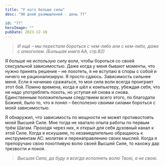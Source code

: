 ```yaml
---
title: "У кого больше силы"
desc: "90 дней размышлений - день 77"

id: "77"
heroImage: ""
pubDate: 2023-12-10
---
```

> _И ещё – мы перестали бороться с чем-либо или с кем-либо, даже с алкоголем.
> (Большая книга АА, стр.82)_

Я больше не использую силу воли, чтобы бороться со своей сексуальной
зависимостью. Даже когда у меня бывают моменты, что нужно принять решение – не
похотеть, я не вступаю в споры с собой и ничего не рационализирую. Я просто
сдаюсь. Зависимость сильнее меня. Если я начинаю сражаться, то моя сила воли
всегда проиграет этот бой. Помню времена, когда я шёл к компьютеру, убеждая
себя, что не надо употреблять похоть, но уступая ей снова и снова.
Единственным положительным следствием всего этого, по благодати Божией, было
то, что я понял – бесполезно своими силами бороться с моей зависимостью.

Я обнаружил, что зависимость по мощности не может противостоять моей Высшей
Силе. Мне тогда не хватало опыта работы по первым трём Шагам. Проходя через
них, я открыл для себя духовный канал к этой Силе. Когда я искушаем, то
незамедлительно обращаюсь к инструментам АС: молитве и перенаправлению своих
мыслей. Когда я препоручаю свою похотливую волю своей Высшей Силе, то нахожу
дар трезвости и покоя.

> _Высшая Сила, да буду я всегда исполнять волю Твою, а не свою._

